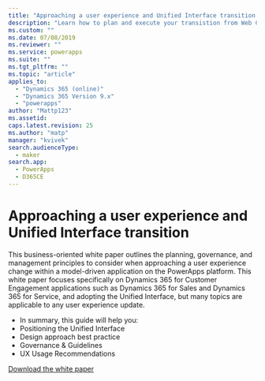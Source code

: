 ```yaml
---
title: "Approaching a user experience and Unified Interface transition | MicrosoftDocs"
description: "Learn how to plan and execute your transistion from Web Client to Unified Interface"
ms.custom: ""
ms.date: 07/08/2019
ms.reviewer: ""
ms.service: powerapps
ms.suite: ""
ms.tgt_pltfrm: ""
ms.topic: "article"
applies_to: 
  - "Dynamics 365 (online)"
  - "Dynamics 365 Version 9.x"
  - "powerapps"
author: "Mattp123"
ms.assetid: 
caps.latest.revision: 25
ms.author: "matp"
manager: "kvivek"
search.audienceType: 
  - maker
search.app: 
  - PowerApps
  - D365CE
---
```

# Approaching a user experience and Unified Interface transition

This business-oriented white paper outlines the planning, governance, and management principles to consider when approaching a user experience change within a model-driven application on the PowerApps platform. This white paper focuses specifically on Dynamics 365 for Customer Engagement applications such as Dynamics 365 for Sales and  Dynamics 365 for Service, and adopting the Unified Interface, but many topics are applicable to any user experience update.

- In summary, this guide will help you:
- Positioning the Unified Interface
- Design approach best practice
- Governance & Guidelines
- UX Usage Recommendations

[Download the white paper](https://microsoft.com/downloads/) 
